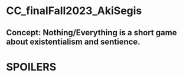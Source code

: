 # CC_finalFall2023_AkiSegis

## Concept: Nothing/Everything is a short game about existentialism and sentience.


















# SPOILERS
